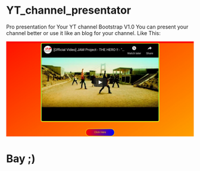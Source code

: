 # YT_channel_presentator
Pro presentation for Your YT channel Bootstrap V1.0
You can present your channel better or use it like an blog for your channel.
Like This:


![Screenshoot](https://github.com/Its-JoeBoy/YT_channel_presentator/blob/main/IMG_20210215_201412_383.JPG)
# Bay ;)
